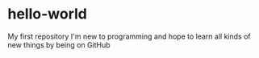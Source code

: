 # hello-world
My first repository
I'm new to programming and hope to learn all kinds of new things by being on GitHub

